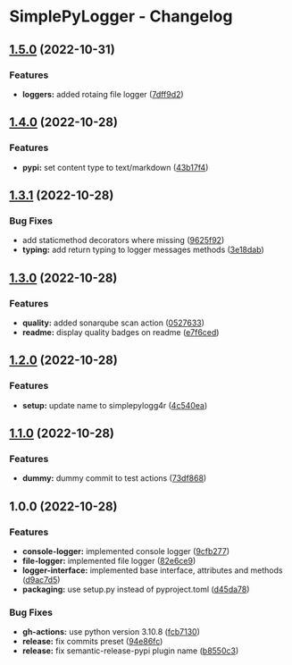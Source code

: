 # SimplePyLogger - Changelog

## [1.5.0](https://github.com/M4RC0Sx/SimplePyLogger/compare/v1.4.0...v1.5.0) (2022-10-31)


### Features

* **loggers:** added rotaing file logger ([7dff9d2](https://github.com/M4RC0Sx/SimplePyLogger/commit/7dff9d265c2e900b7853bacc69117f6540e2a650))

## [1.4.0](https://github.com/M4RC0Sx/SimplePyLogger/compare/v1.3.1...v1.4.0) (2022-10-28)


### Features

* **pypi:** set content type to text/markdown ([43b17f4](https://github.com/M4RC0Sx/SimplePyLogger/commit/43b17f4e11cbca44ccf87d7337534f7c27545ccf))

## [1.3.1](https://github.com/M4RC0Sx/SimplePyLogger/compare/v1.3.0...v1.3.1) (2022-10-28)


### Bug Fixes

* add staticmethod decorators where missing ([9625f92](https://github.com/M4RC0Sx/SimplePyLogger/commit/9625f92cc69f2e53e372d286c5137278689e36b8))
* **typing:** add return typing to logger messages methods ([3e18dab](https://github.com/M4RC0Sx/SimplePyLogger/commit/3e18dabafdc4f0e5cadb266fa3383acc2b6aa336))

## [1.3.0](https://github.com/M4RC0Sx/SimplePyLogger/compare/v1.2.0...v1.3.0) (2022-10-28)


### Features

* **quality:** added sonarqube scan action ([0527633](https://github.com/M4RC0Sx/SimplePyLogger/commit/052763342708d78acbbc48e39afebd01eecfc2f5))
* **readme:** display  quality badges on readme ([e7f6ced](https://github.com/M4RC0Sx/SimplePyLogger/commit/e7f6cedcf849a12e98a458ede7f91ccba5435483))

## [1.2.0](https://github.com/M4RC0Sx/SimplePyLogger/compare/v1.1.0...v1.2.0) (2022-10-28)


### Features

* **setup:** update name to simplepylogg4r ([4c540ea](https://github.com/M4RC0Sx/SimplePyLogger/commit/4c540ea2ca224a378660adec3ffa168cc11f6165))

## [1.1.0](https://github.com/M4RC0Sx/SimplePyLogger/compare/v1.0.0...v1.1.0) (2022-10-28)


### Features

* **dummy:** dummy commit to test actions ([73df868](https://github.com/M4RC0Sx/SimplePyLogger/commit/73df868bd7cac92c70a58fc540bef4f8c84a5c3a))

## 1.0.0 (2022-10-28)


### Features

* **console-logger:** implemented console logger ([9cfb277](https://github.com/M4RC0Sx/SimplePyLogger/commit/9cfb277f608c62478ad2316caffaf5d3ecd46455))
* **file-logger:** implemented file logger ([82e6ce9](https://github.com/M4RC0Sx/SimplePyLogger/commit/82e6ce988f938cb3c483c7f629dde438d4d04657))
* **logger-interface:** implemented base interface, attributes and methods ([d9ac7d5](https://github.com/M4RC0Sx/SimplePyLogger/commit/d9ac7d56262bc168567c8cb699a9e7dd2a2fe81c))
* **packaging:** use setup.py instead of pyproject.toml ([d45da78](https://github.com/M4RC0Sx/SimplePyLogger/commit/d45da7832d8ad7a9990b4b47cb79ecab8e6e9ae5))


### Bug Fixes

* **gh-actions:** use python version 3.10.8 ([fcb7130](https://github.com/M4RC0Sx/SimplePyLogger/commit/fcb71308203896e6f0c73b4a05d7fd47a2d3888e))
* **release:** fix commits preset ([94e86fc](https://github.com/M4RC0Sx/SimplePyLogger/commit/94e86fccd32928c05b7bbb363855891791faf397))
* **release:** fix semantic-release-pypi plugin name ([b8550c3](https://github.com/M4RC0Sx/SimplePyLogger/commit/b8550c3ca477a685802fe318ac992f81f5b42252))
